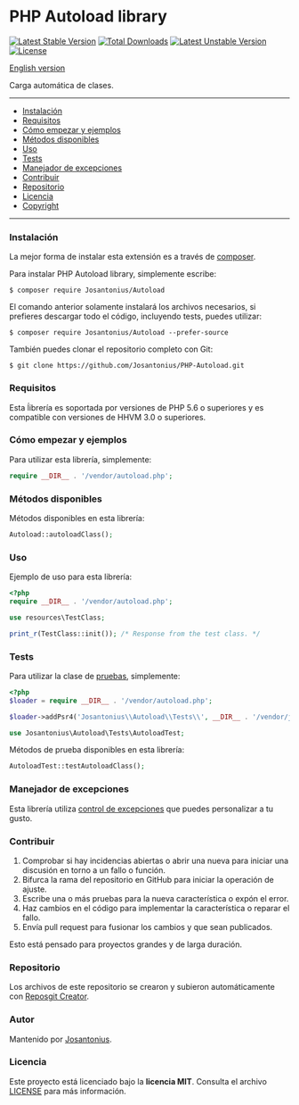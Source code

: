 # PHP Autoload library

[![Latest Stable Version](https://poser.pugx.org/josantonius/autoload/v/stable)](https://packagist.org/packages/josantonius/autoload) [![Total Downloads](https://poser.pugx.org/josantonius/autoload/downloads)](https://packagist.org/packages/josantonius/autoload) [![Latest Unstable Version](https://poser.pugx.org/josantonius/autoload/v/unstable)](https://packagist.org/packages/josantonius/autoload) [![License](https://poser.pugx.org/josantonius/autoload/license)](https://packagist.org/packages/josantonius/autoload)

[English version](README.md)

Carga automática de clases.

---

- [Instalación](#instalación)
- [Requisitos](#requisitos)
- [Cómo empezar y ejemplos](#cómo-empezar-y-ejemplos)
- [Métodos disponibles](#métodos-disponibles)
- [Uso](#uso)
- [Tests](#tests)
- [Manejador de excepciones](#manejador-de-excepciones)
- [Contribuir](#contribuir)
- [Repositorio](#repositorio)
- [Licencia](#licencia)
- [Copyright](#copyright)

---

### Instalación 

La mejor forma de instalar esta extensión es a través de [composer](http://getcomposer.org/download/).

Para instalar PHP Autoload library, simplemente escribe:

    $ composer require Josantonius/Autoload

El comando anterior solamente instalará los archivos necesarios, si prefieres descargar todo el código, incluyendo tests, puedes utilizar:

    $ composer require Josantonius/Autoload --prefer-source

También puedes clonar el repositorio completo con Git:

	$ git clone https://github.com/Josantonius/PHP-Autoload.git

### Requisitos

Esta ĺibrería es soportada por versiones de PHP 5.6 o superiores y es compatible con versiones de HHVM 3.0 o superiores.

### Cómo empezar y ejemplos

Para utilizar esta librería, simplemente:

```php
require __DIR__ . '/vendor/autoload.php';
```
### Métodos disponibles

Métodos disponibles en esta librería:

```php
Autoload::autoloadClass();
```
### Uso

Ejemplo de uso para esta librería:

```php
<?php
require __DIR__ . '/vendor/autoload.php';

use resources\TestClass;

print_r(TestClass::init()); /* Response from the test class. */
```

### Tests 

Para utilizar la clase de [pruebas](tests), simplemente:

```php
<?php
$loader = require __DIR__ . '/vendor/autoload.php';

$loader->addPsr4('Josantonius\\Autoload\\Tests\\', __DIR__ . '/vendor/josantonius/autoload/tests');

use Josantonius\Autoload\Tests\AutoloadTest;
```
Métodos de prueba disponibles en esta librería:

```php
AutoloadTest::testAutoloadClass();
```

### Manejador de excepciones

Esta librería utiliza [control de excepciones](src/Exception) que puedes personalizar a tu gusto.
### Contribuir
1. Comprobar si hay incidencias abiertas o abrir una nueva para iniciar una discusión en torno a un fallo o función.
1. Bifurca la rama del repositorio en GitHub para iniciar la operación de ajuste.
1. Escribe una o más pruebas para la nueva característica o expón el error.
1. Haz cambios en el código para implementar la característica o reparar el fallo.
1. Envía pull request para fusionar los cambios y que sean publicados.

Esto está pensado para proyectos grandes y de larga duración.

### Repositorio

Los archivos de este repositorio se crearon y subieron automáticamente con [Reposgit Creator](https://github.com/Josantonius/BASH-Reposgit).

### Autor

Mantenido por [Josantonius](https://github.com/Josantonius/).

### Licencia

Este proyecto está licenciado bajo la **licencia MIT**. Consulta el archivo [LICENSE](LICENSE) para más información.